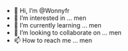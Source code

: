 - 👋 Hi, I’m @Wonnyfr 
- 👀 I’m interested in ... men
- 🌱 I’m currently learning ... men
- 💞️ I’m looking to collaborate on ... men
- 📫 How to reach me ... men

<!---
Wonnyfr/Wonnyfr is a ✨ special ✨ repository because its `README.md` (this file) appears on your GitHub profile.
You can click the Preview link to take a look at your changes.
--->


